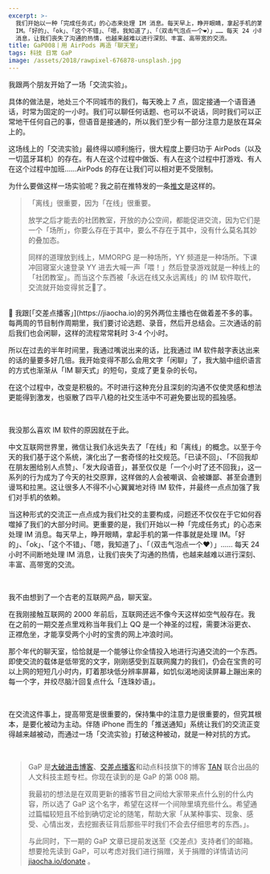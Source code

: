 ```yaml
---
excerpt: >-
  我们开始以一种「完成任务式」的心态来处理 IM 消息。每天早上，睁开眼睛，拿起手机的第一件事就是处理
  IM。「好的」、「ok」、「这个不错」、「嗯，我知道了」、「（双击气泡点一个❤️）」…… 每天 24 小时不间断地处理 IM
  消息，让我们丧失了沟通的热情，也越来越难以进行深刻、丰富、高带宽的交流。
title: GaP008丨用 AirPods 再造「聊天室」
tags: 科技 日常 GaP
image: /assets/2018/rawpixel-676878-unsplash.jpg
---
```


我跟两个朋友开始了一场「交流实验」。

具体的做法是，地处三个不同城市的我们，每天晚上 7 点，固定接通一个语音通话，时常为固定的一小时。我们可以聊任何话题、也可以不说话，同时我们可以正常地干任何自己的事，但语音是接通的，所以我们至少有一部分注意力是放在耳朵上的。

这场线上的「交流实验」最终得以顺利施行，很大程度上要归功于 AirPods（以及一切蓝牙耳机）的存在。有人在这个过程中做饭、有人在这个过程中打游戏、有人在这个过程中加班……AirPods 的存在让我们可以相对更不受限制。

为什么要做这样一场实验呢？我之前在推特发的一条[推文](https://twitter.com/Jesoooor/status/1029627546172776448)是这样的。

> 「离线」很重要，因为「在线」很重要。
>
> 放学之后才能去的社团教室，开放的办公空间，都能促进交流，因为它们是一个「场所」，你要么存在于其中，要么不存在于其中，没有什么莫名其妙的叠加态。
>
> 同样的道理放到线上，MMORPG 是一种场所，YY 频道是一种场所。下课冲回寝室火速登录 YY 进去大喊一声「喂！」然后登录游戏就是一种线上的「社团教室」。而当这个东西被「永远在线又永远离线」的 IM 软件取代，交流就开始变得贫乏了。

<br>

我跟[「交差点播客」](https://jiaocha.io)的另外两位主播也在做着差不多的事。每两周的节目制作周期里，我们要讨论选题、录音，然后开总结会。三次通话的前后我们也会闲聊，这样的流程常常耗时 3-4 个小时。

所以在过去的半年时间里，我通过嘴说出来的话，比我通过 IM 软件敲字表达出来的话的量要多好几倍。我开始变得不那么会用文字「闲聊」了，我大脑中组织语言的方式也渐渐从「IM 聊天式」的短句，变成了更复杂的长句。

在这个过程中，改变是积极的。不时进行这种充分且深刻的沟通不仅使灵感和想法更能得到激发，也驱散了四平八稳的社交生活中不可避免要出现的孤独感。

<br>

我没那么喜欢 IM 软件的原因就在于此。

中文互联网世界里，微信让我们永远失去了「在线」和「离线」的概念。以至于今天的我们基于这个系统，演化出了一套奇怪的社交规范。「已读不回」、「不回我却在朋友圈给别人点赞」、「发大段语音」，甚至仅仅是「一个小时了还不回我」，这一系列的行为成为了今天的社交原罪，这样做的人会被嘲讽、会被嫌鄙、甚至会遭到谩骂和拉黑。这让很多人不得不小心翼翼地对待 IM 软件，并最终一点点加强了我们对手机的依赖。

当这种形式的交流正一点点成为我们社交的主要构成，问题还不仅仅在于它如何吞噬掉了我们的大部分时间。更重要的是，我们开始以一种「完成任务式」的心态来处理 IM 消息。每天早上，睁开眼睛，拿起手机的第一件事就是处理 IM。「好的」、「ok」、「这个不错」、「嗯，我知道了」、「（双击气泡点一个❤️）」…… 每天 24 小时不间断地处理 IM 消息，让我们丧失了沟通的热情，也越来越难以进行深刻、丰富、高带宽的交流。

<br>

我不由想到了一个古老的互联网产品，聊天室。

在我刚接触互联网的 2000 年前后，互联网还远不像今天这样如空气般存在。我在之前的一期交差点里戏称当年我们上 QQ 是一个神圣的过程，需要沐浴更衣、正襟危坐，才能享受两个小时的宝贵的网上冲浪时间。

那个年代的聊天室，恰恰就是一个能够让你全情投入地进行沟通交流的一个东西。即使交流的载体是低带宽的文字，刚刚感受到互联网魔力的我们，仍会在宝贵的可以上网的短短几小时内，盯着那块低分辨率屏幕，如饥似渴地阅读屏幕上蹦出来的每一个字，并绞尽脑汁回复点什么「连珠妙语」。

<br>

在交流这件事上，提高带宽是很重要的，保持集中的注意力是很重要的，但究其根本，是要化被动为主动。伴随 iPhone 而生的「推送通知」系统让我们的交流正变得越来越被动，而通过一场「交流实验」打破这种被动，就是一种对抗的方式。

<br>

> GaP 是[大破进击博客](https://jesor.me/about)、[交差点播客](https://jiaocha.io/about)和动点科技旗下的博客 [TAN](https://tan.today/about/) 联合出品的人文科技主题专栏。你现在读到的是 GaP 的第 008 期。
>
>我最初的想法是在双周更新的播客节目之间给大家带来点什么别的什么内容，所以选了 GaP 这个名字，希望在这样一个间隙里填充些什么。希望通过篇幅较短且不给到确切定论的随笔，帮助大家「从某种事实、现象、感受、心情出发，去挖掘表征背后那些平时我们不会去仔细思考的东西。」。
>
>与此同时，下一期的 GaP 文章已提前发送至《交差点》支持者们的邮箱。想要抢先读到 GaP，可以考虑对我们进行捐赠，关于捐赠的详情请访问 [jiaocha.io/donate](https://jiaocha.io/donate) 。

